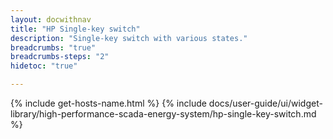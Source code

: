 ```yaml
---
layout: docwithnav
title: "HP Single-key switch"
description: "Single-key switch with various states."
breadcrumbs: "true"
breadcrumbs-steps: "2"
hidetoc: "true"

---
```

{% include get-hosts-name.html %}
{% include docs/user-guide/ui/widget-library/high-performance-scada-energy-system/hp-single-key-switch.md %}
